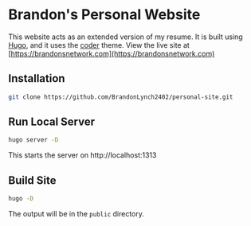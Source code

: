 # Brandon's Personal Website

This website acts as an extended version of my resume.
It is built using [Hugo](https://github.com/gohugoio/hugo),
and it uses the [coder](https://github.com/luizdepra/hugo-coder) theme.
View the live site at [https://brandonsnetwork.com](https://brandonsnetwork.com)

## Installation

```sh
git clone https://github.com/BrandonLynch2402/personal-site.git
```

## Run Local Server

```sh
hugo server -D
```

This starts the server on http://localhost:1313

## Build Site

```sh
hugo -D
```

The output will be in the `public` directory.
